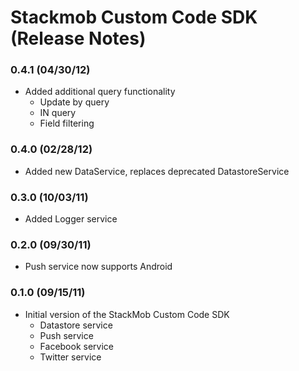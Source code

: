 # Stackmob Custom Code SDK (Release Notes)

### 0.4.1 (04/30/12)
* Added additional query functionality
  * Update by query
  * IN query
  * Field filtering

### 0.4.0 (02/28/12)
* Added new DataService, replaces deprecated DatastoreService

### 0.3.0 (10/03/11)
* Added Logger service

### 0.2.0 (09/30/11)
* Push service now supports Android

### 0.1.0 (09/15/11)
* Initial version of the StackMob Custom Code SDK
  * Datastore service
  * Push service
  * Facebook service
  * Twitter service
